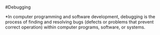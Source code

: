 #Debugging

*In computer programming and software development, debugging is the process of finding and resolving bugs (defects or problems that prevent correct operation) within computer programs, software, or systems.

